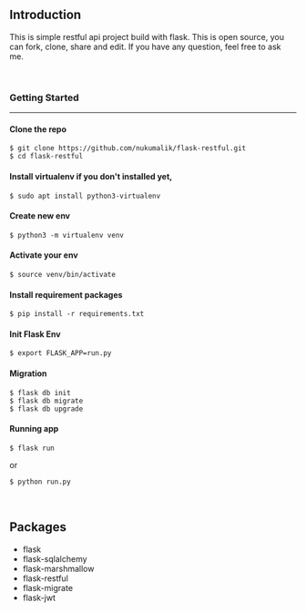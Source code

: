 ## Introduction

This is simple restful api project build with flask. This is open source, you can fork, clone, share and edit. If you have any question, feel free to ask me.

</br>

### Getting Started

---

#### Clone the repo

```
$ git clone https://github.com/nukumalik/flask-restful.git
$ cd flask-restful
```

#### Install virtualenv if you don't installed yet,

```
$ sudo apt install python3-virtualenv
```

#### Create new env

```
$ python3 -m virtualenv venv
```

#### Activate your env

```
$ source venv/bin/activate
```

#### Install requirement packages

```
$ pip install -r requirements.txt
```

#### Init Flask Env

```
$ export FLASK_APP=run.py
```

#### Migration

```
$ flask db init
$ flask db migrate
$ flask db upgrade
```

#### Running app

```
$ flask run
```

or

```
$ python run.py
```

</br>

## Packages

- flask
- flask-sqlalchemy
- flask-marshmallow
- flask-restful
- flask-migrate
- flask-jwt
